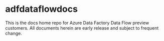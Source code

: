 # adfdataflowdocs

This is the docs home repo for Azure Data Factory Data Flow preview customers. All documents herein are early release and subject to frequent change.
